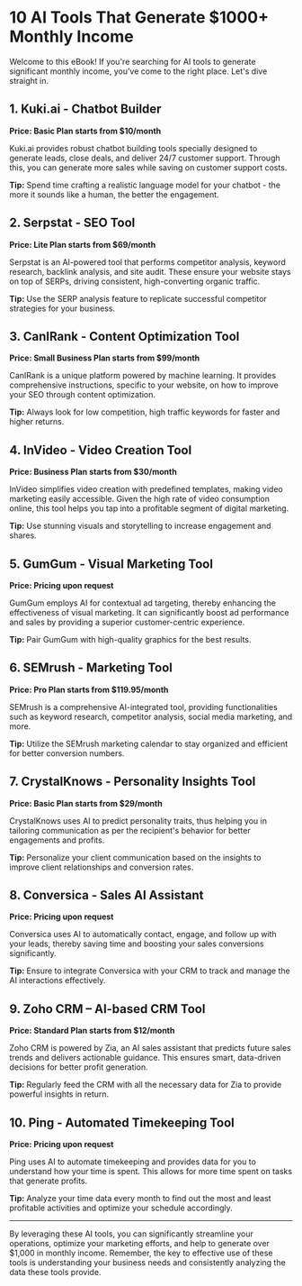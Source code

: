 # 10 AI Tools That Generate $1000+ Monthly Income

Welcome to this eBook! If you're searching for AI tools to generate significant monthly income, you've come to the right place. Let's dive straight in.

## 1. Kuki.ai - Chatbot Builder
**Price: Basic Plan starts from $10/month**

Kuki.ai provides robust chatbot building tools specially designed to generate leads, close deals, and deliver 24/7 customer support. Through this, you can generate more sales while saving on customer support costs.

**Tip:** Spend time crafting a realistic language model for your chatbot - the more it sounds like a human, the better the engagement.

## 2. Serpstat - SEO Tool
**Price: Lite Plan starts from $69/month**

Serpstat is an AI-powered tool that performs competitor analysis, keyword research, backlink analysis, and site audit. These ensure your website stays on top of SERPs, driving consistent, high-converting organic traffic.

**Tip:** Use the SERP analysis feature to replicate successful competitor strategies for your business.

## 3. CanIRank - Content Optimization Tool
**Price: Small Business Plan starts from $99/month**

CanIRank is a unique platform powered by machine learning. It provides comprehensive instructions, specific to your website, on how to improve your SEO through content optimization.

**Tip:** Always look for low competition, high traffic keywords for faster and higher returns.

## 4. InVideo - Video Creation Tool
**Price: Business Plan starts from $30/month**

InVideo simplifies video creation with predefined templates, making video marketing easily accessible. Given the high rate of video consumption online, this tool helps you tap into a profitable segment of digital marketing.

**Tip:** Use stunning visuals and storytelling to increase engagement and shares.

## 5. GumGum - Visual Marketing Tool
**Price: Pricing upon request**

GumGum employs AI for contextual ad targeting, thereby enhancing the effectiveness of visual marketing. It can significantly boost ad performance and sales by providing a superior customer-centric experience.

**Tip:** Pair GumGum with high-quality graphics for the best results.

## 6. SEMrush - Marketing Tool
**Price: Pro Plan starts from $119.95/month**

SEMrush is a comprehensive AI-integrated tool, providing functionalities such as keyword research, competitor analysis, social media marketing, and more.

**Tip:** Utilize the SEMrush marketing calendar to stay organized and efficient for better conversion numbers.

## 7. CrystalKnows - Personality Insights Tool
**Price: Basic Plan starts from $29/month**

CrystalKnows uses AI to predict personality traits, thus helping you in tailoring communication as per the recipient's behavior for better engagements and profits.

**Tip:** Personalize your client communication based on the insights to improve client relationships and conversion rates.

## 8. Conversica - Sales AI Assistant
**Price: Pricing upon request**

Conversica uses AI to automatically contact, engage, and follow up with your leads, thereby saving time and boosting your sales conversions significantly.

**Tip:** Ensure to integrate Conversica with your CRM to track and manage the AI interactions effectively.

## 9. Zoho CRM – AI-based CRM Tool
**Price: Standard Plan starts from $12/month**

Zoho CRM is powered by Zia, an AI sales assistant that predicts future sales trends and delivers actionable guidance. This ensures smart, data-driven decisions for better profit generation.

**Tip:** Regularly feed the CRM with all the necessary data for Zia to provide powerful insights in return.

## 10. Ping - Automated Timekeeping Tool
**Price: Pricing upon request**

Ping uses AI to automate timekeeping and provides data for you to understand how your time is spent. This allows for more time spent on tasks that generate profits.

**Tip:** Analyze your time data every month to find out the most and least profitable activities and optimize your schedule accordingly.

---

By leveraging these AI tools, you can significantly streamline your operations, optimize your marketing efforts, and help to generate over $1,000 in monthly income. Remember, the key to effective use of these tools is understanding your business needs and consistently analyzing the data these tools provide.